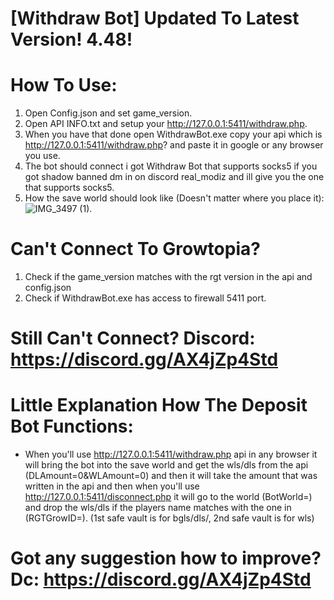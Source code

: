 # [Withdraw Bot] Updated To Latest Version! 4.48!

# How To Use:
1. Open Config.json and set game_version.
2. Open API INFO.txt and setup your http://127.0.0.1:5411/withdraw.php.
3. When you have that done open WithdrawBot.exe copy your api which is http://127.0.0.1:5411/withdraw.php? and paste it in google or any browser you use.
4. The bot should connect i got Withdraw Bot that supports socks5 if you got shadow banned dm in on discord real_modiz and ill give you the one that supports socks5.
5. How the save world should look like (Doesn't matter where you place it): ![IMG_3497 (1)](https://github.com/FluentAga/Growtopia-Deposit-Bot/assets/77518855/0c2782ee-aa4b-4e6f-8538-331943fa2017).
   
# Can't Connect To Growtopia?
1. Check if the game_version matches with the rgt version in the api and config.json
2. Check if WithdrawBot.exe has access to firewall 5411 port.
# Still Can't Connect? Discord: https://discord.gg/AX4jZp4Std

# Little Explanation How The Deposit Bot Functions:
- When you'll use http://127.0.0.1:5411/withdraw.php api in any browser it will bring the bot into the save world and get the wls/dls from the api (DLAmount=0&WLAmount=0) and then it will take the amount that was written in the api and then when you'll use http://127.0.0.1:5411/disconnect.php it will go to the world (BotWorld=) and drop the wls/dls if the players name matches with the one in (RGTGrowID=). (1st safe vault is for bgls/dls/, 2nd safe vault is for wls)

# Got any suggestion how to improve? Dc: https://discord.gg/AX4jZp4Std


